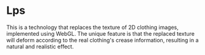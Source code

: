 # Lps
This is a technology that replaces the texture of 2D clothing images, implemented using WebGL. The unique feature is that the replaced texture will deform according to the real clothing's crease information, resulting in a natural and realistic effect.
